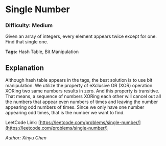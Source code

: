 # Single Number
### Difficulty: Medium

Given an array of integers, every element appears twice except for one. Find that single one.

**Tags:** Hash Table, Bit Manipulation

## Explanation

Although hash table appears in the tags, the best solution is to use bit manipulation. We utilize the property of eXclusive OR (XOR) operation. XORing two same numbers results in zero. And this property is transitive. That means, a sequence of numbers XORing each other will cancel out all the numbers that appear even numbers of times and leaving the number appearing odd numbers of times. Since we only have one number appearing odd times, that is the number we want to find.

LeetCode Link: [https://leetcode.com/problems/single-number/](https://leetcode.com/problems/single-number/)

*Author: Xinyu Chen*